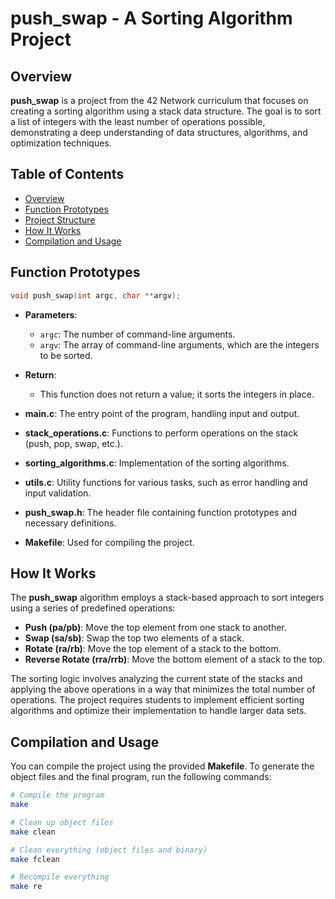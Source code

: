 
# **push_swap** - A Sorting Algorithm Project
## Overview

**push_swap** is a project from the 42 Network curriculum that focuses on creating a sorting algorithm using a stack data structure. The goal is to sort a list of integers with the least number of operations possible, demonstrating a deep understanding of data structures, algorithms, and optimization techniques.
## Table of Contents

- [Overview](#overview)
- [Function Prototypes](#function-prototypes)
- [Project Structure](#project-structure)
- [How It Works](#how-it-works)
- [Compilation and Usage](#compilation-and-usage)
## Function Prototypes

```c
void push_swap(int argc, char **argv);
```

- **Parameters**:
  - `argc`: The number of command-line arguments.
  - `argv`: The array of command-line arguments, which are the integers to be sorted.
  
- **Return**:
  - This function does not return a value; it sorts the integers in place.


- **main.c**: The entry point of the program, handling input and output.
- **stack_operations.c**: Functions to perform operations on the stack (push, pop, swap, etc.).
- **sorting_algorithms.c**: Implementation of the sorting algorithms.
- **utils.c**: Utility functions for various tasks, such as error handling and input validation.
- **push_swap.h**: The header file containing function prototypes and necessary definitions.
- **Makefile**: Used for compiling the project.

## How It Works

The **push_swap** algorithm employs a stack-based approach to sort integers using a series of predefined operations:
- **Push (pa/pb)**: Move the top element from one stack to another.
- **Swap (sa/sb)**: Swap the top two elements of a stack.
- **Rotate (ra/rb)**: Move the top element of a stack to the bottom.
- **Reverse Rotate (rra/rrb)**: Move the bottom element of a stack to the top.

The sorting logic involves analyzing the current state of the stacks and applying the above operations in a way that minimizes the total number of operations. The project requires students to implement efficient sorting algorithms and optimize their implementation to handle larger data sets.

## Compilation and Usage

You can compile the project using the provided **Makefile**. To generate the object files and the final program, run the following commands:

```bash
# Compile the program
make

# Clean up object files
make clean

# Clean everything (object files and binary)
make fclean

# Recompile everything
make re
